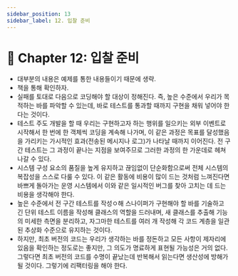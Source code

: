 ```yaml
---
sidebar_position: 13
sidebar_label: 12. 입찰 준비
---
```


# 🌈 Chapter 12: 입찰 준비

- 대부분의 내용은 예제를 통한 내용들이기 때문에 생략.
- 책을 통해 확인하자.
- 실패를 토대로 다음으로 코딩해야 할 대상이 정해진다. 즉, 높은 수준에서 우리가 목적하는 바를 파악할 수 있는데, 바로 테스트를 통과할 때까지 구현을 채워 넣어야 한다는 것이다.
- 테스트 주도 개발을 할 때 우리는 구현하고자 하는 행위를 일으키는 외부 이벤트로 시작해서 한 번에 한 객체씩 코딩을 계속해 나가며, 이 같은 과정은 목표를 달성했음을 가리키는 가시적인 효과(전송된 메시지나 로그)가 나타날 때까지 이어진다. 전 구간 테스트는 그 과정이 끝나는 지점을 보여주므로 그러한 과정의 한 가운데로 헤쳐나갈 수 있다.
- 시스템 구성 요소의 품질을 높게 유지하고 끊임없이 단순화함으로써 전체 시스템의 복잡성을 스스로 다룰 수 있다. 이 같은 활동에 비용이 많이 드는 것처럼 느껴진다면 바쁘게 돌아가는 운영 시스템에서 이와 같은 일시적인 버그를 찾아 고치는 데 드는 비용을 생각해야 한다.
- 높은 수준에서 전 구간 테스트를 작성ㅇ해 스나이퍼가 구현해야 할 바를 기술하고 긴 단위 테스트 이름을 작성해 클래스의 역할을 드러내며, 새 클래스를 추출해 기능의 미세한 측면을 분리하고, 자그마한 테스트를 여러 개 작성해 각 코드 계층을 일관된 추상화 수준으로 유지하는 것이다.
- 하지만, 최초 버전의 코드는 우리가 생각하는 바를 정돈하고 모든 사항이 제자리에 있음을 확인하는 정도로는 좋지만, 그 의도가 명료하게 표현될 가능성은 거의 없다. 그렇다면 최초 버전의 코드를 수명이 끝났는데 반복해서 읽는다면 생산성에 방해가 될 것이다. 그렇기에 리팩터링을 해야 한다.
